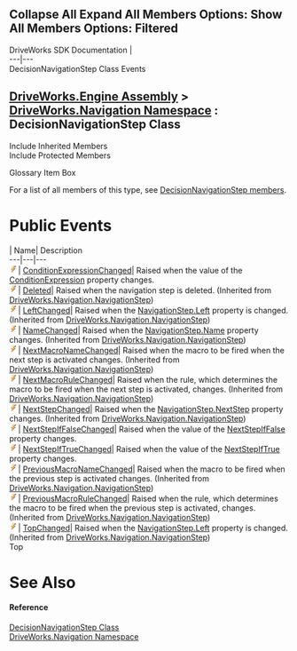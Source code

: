 Collapse All Expand All Members Options: Show All  Members Options: Filtered   
---  
DriveWorks SDK Documentation  |   
---|---  
DecisionNavigationStep Class Events   
  
[DriveWorks.Engine Assembly](topic2156.md) > [DriveWorks.Navigation Namespace](topic10114.md) : DecisionNavigationStep Class  
---  
  
Include Inherited Members    
Include Protected Members    


Glossary Item Box

For a list of all members of this type, see [DecisionNavigationStep members](topic10126.md).

# Public Events

| Name| Description  
---|---|---  
![Public Event](dotnetimages/publicEvent.gif)| [ConditionExpressionChanged](topic10142.md)| Raised when the value of the [ConditionExpression](topic10137.md) property changes.   
![Public Event](dotnetimages/publicEvent.gif)| [Deleted](topic10196.md)| Raised when the navigation step is deleted. (Inherited from [DriveWorks.Navigation.NavigationStep](topic10175.md))  
![Public Event](dotnetimages/publicEvent.gif)| [LeftChanged](topic10197.md)| Raised when the [NavigationStep.Left](topic10187.md) property is changed. (Inherited from [DriveWorks.Navigation.NavigationStep](topic10175.md))  
![Public Event](dotnetimages/publicEvent.gif)| [NameChanged](topic10198.md)| Raised when the [NavigationStep.Name](topic10188.md) property changes. (Inherited from [DriveWorks.Navigation.NavigationStep](topic10175.md))  
![Public Event](dotnetimages/publicEvent.gif)| [NextMacroNameChanged](topic10199.md)| Raised when the macro to be fired when the next step is activated changes. (Inherited from [DriveWorks.Navigation.NavigationStep](topic10175.md))  
![Public Event](dotnetimages/publicEvent.gif)| [NextMacroRuleChanged](topic10200.md)| Raised when the rule, which determines the macro to be fired when the next step is activated, changes. (Inherited from [DriveWorks.Navigation.NavigationStep](topic10175.md))  
![Public Event](dotnetimages/publicEvent.gif)| [NextStepChanged](topic10201.md)| Raised when the [NavigationStep.NextStep](topic10190.md) property changes. (Inherited from [DriveWorks.Navigation.NavigationStep](topic10175.md))  
![Public Event](dotnetimages/publicEvent.gif)| [NextStepIfFalseChanged](topic10143.md)| Raised when the value of the [NextStepIfFalse](topic10140.md) property changes.   
![Public Event](dotnetimages/publicEvent.gif)| [NextStepIfTrueChanged](topic10144.md)| Raised when the value of the [NextStepIfTrue](topic10141.md) property changes.   
![Public Event](dotnetimages/publicEvent.gif)| [PreviousMacroNameChanged](topic10202.md)| Raised when the macro to be fired when the previous step is activated changes. (Inherited from [DriveWorks.Navigation.NavigationStep](topic10175.md))  
![Public Event](dotnetimages/publicEvent.gif)| [PreviousMacroRuleChanged](topic10203.md)| Raised when the rule, which determines the macro to be fired when the previous step is activated, changes. (Inherited from [DriveWorks.Navigation.NavigationStep](topic10175.md))  
![Public Event](dotnetimages/publicEvent.gif)| [TopChanged](topic10204.md)| Raised when the [NavigationStep.Left](topic10187.md) property is changed. (Inherited from [DriveWorks.Navigation.NavigationStep](topic10175.md))  
Top

# See Also

#### Reference

[DecisionNavigationStep Class](topic10125.md)   
[DriveWorks.Navigation Namespace](topic10114.md)


